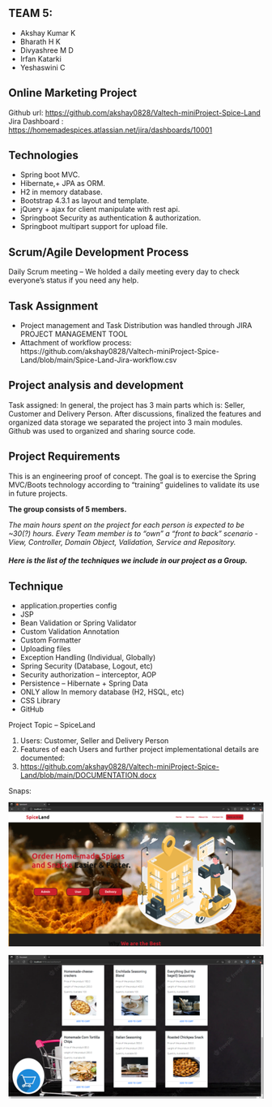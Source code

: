 ## TEAM 5:
<ul>
    <li>Akshay Kumar K</li>
    <li>Bharath H K</li>
    <li>Divyashree M D</li>    
    <li>Irfan Katarki</li>   
    <li>Yeshaswini C</li>   
</ul>

 	 
## Online Marketing Project

Github url: https://github.com/akshay0828/Valtech-miniProject-Spice-Land<br/> 
Jira Dashboard : https://homemadespices.atlassian.net/jira/dashboards/10001

## Technologies

<ul>
    <li>Spring boot MVC.</li>
    <li>Hibernate,+ JPA as ORM.</li>
    <li>H2 in memory database.</li>
    <li>Bootstrap 4.3.1 as layout and template.</li>
    <li>jQuery + ajax for client manipulate with rest api.</li>
    <li>Springboot Security as authentication & authorization.</li>
    <li>Springboot multipart support for upload file.</li>
</ul>

## Scrum/Agile Development Process 
 
Daily Scrum meeting – We holded a daily meeting every day to check everyone’s status if you need any help. 

## Task Assignment
<ul>
    <li>Project management and Task Distribution was handled through JIRA PROJECT MANAGEMENT TOOL </li>
    <li>Attachment of workflow process: https://github.com/akshay0828/Valtech-miniProject-Spice-Land/blob/main/Spice-Land-Jira-workflow.csv</li>
    

</ul>  


## Project analysis and development
Task assigned: In general, the project has 3 main parts which is: Seller, Customer and Delivery Person. After discussions, finalized the features and organized data storage we separated the project into 3 main modules.
<br/>
Github was used to organized and sharing source code.


## Project Requirements
This is an engineering proof of concept. The goal is to exercise the Spring MVC/Boots technology according to “training” guidelines to validate its use in future projects. 

<p>
    <strong>The group consists of 5 members.</strong>
</p> 
 
_The main hours spent on the project for each person is expected to be ~30(?) hours. Every Team member is to “own” a “front to back” scenario - View, Controller, Domain Object, Validation, Service and Repository._

##### Here is the list of the techniques we include in our project as a Group.

## Technique 
<ul>
    <li>application.properties config</li>
    <li>JSP</li>
    <li>Bean Validation or Spring Validator</li>
    <li>Custom Validation Annotation</li>
    <li>Custom Formatter</li>
    <li>Uploading files</li>
    <li>Exception Handling (Individual, Globally)</li>
    <li>Spring Security (Database, Logout, etc)</li>
    <li>Security authorization – interceptor, AOP</li>
    <li>Persistence – Hibernate + Spring Data</li>
    <li>ONLY allow In memory database (H2, HSQL, etc)</li>
    <li>CSS Library</li>
    <li>GitHub</li>    
</ul>
 
 
 Project Topic – SpiceLand
 
1.	Users: Customer, Seller and Delivery Person 
2.	Features of each Users and further project implementational details are documented:
3.	https://github.com/akshay0828/Valtech-miniProject-Spice-Land/blob/main/DOCUMENTATION.docx <br/>
       
       
Snaps:

![Home_Page](https://github.com/akshay0828/Valtech-miniProject-Spice-Land/blob/main/Snaps/Home-1.png)

![Menu](https://github.com/akshay0828/Valtech-miniProject-Spice-Land/blob/main/Snaps/Customer/Screenshot%20(33).png)
